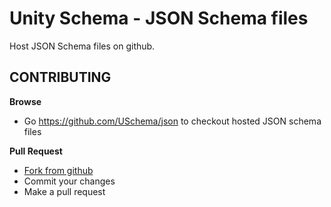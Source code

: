 Unity Schema - JSON Schema files
================================

Host JSON Schema files on github.

CONTRIBUTING
------------

**Browse**

* Go https://github.com/USchema/json to checkout hosted JSON schema files

**Pull Request**

* <a href="https://github.com/USchema/json/fork">Fork from github</a>
* Commit your changes
* Make a pull request
